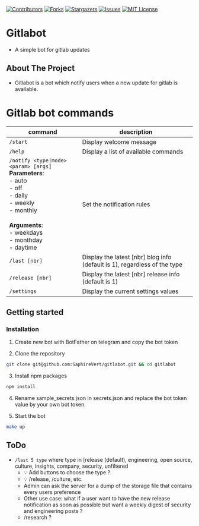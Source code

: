 [![Contributors][contributors-shield]][contributors-url]
[![Forks][forks-shield]][forks-url]
[![Stargazers][stars-shield]][stars-url]
[![Issues][issues-shield]][issues-url]
[![MIT License][license-shield]][license-url]

# Gitlabot

- A simple bot for gitlab updates

## About The Project

- Gitlabot is a bot which notify users when a new update for gitlab is available.

# Gitlab bot commands

| command                           | description                                                                   |
|-----------------------------------|-------------------------------------------------------------------------------|
| `/start`                          | Display welcome message                                                       |
| `/help`                           | Display a list of available commands                                          |
| `/notify <type\|mode> <param> [args]` <br> **Parameters**: <br> - auto  <br> - off <br> - daily <br> - weekly <br> - monthly <br> <br> **Arguments**: <br> - weekdays <br> - monthday <br> - daytime | Set the notification rules                                                    |
| `/last [nbr]`                     | Display the latest [nbr] blog info (default is 1), regardless of the type     |
| `/release [nbr]`                  | Display the latest [nbr] release info (default is 1)                          |
| `/settings`                       | Display the current settings values                                           |

## Getting started

### Installation

1. Create new bot with BotFather on telegram and copy the bot token

2. Clone the repository

```sh
git clone git@github.com:SaphireVert/gitlabot.git && cd gitlabot
```

3. Install npm packages

```sh
npm install
```

4. Rename sample_secrets.json in secrets.json and replace the bot token value by your own bot token.

5. Start the bot

```sh
make up
```

## ToDo

  * `/last 5 type` where type in [release (default), engineering, open source,
    culture, insights, company, security, unfiltered
    * 💡 Add buttons to choose the type ?
    * 💡 /release, /culture, etc.
    * Admin can ask the server for a dump of the storage file that contains every
      users preference
    * Other use case: what if a user want to have the new release notification as
      soon as possible but want a weekly digest of security and engineering posts ?
    * /research ?


<!-- MARKDOWN LINKS & IMAGES -->
<!-- https://www.markdownguide.org/basic-syntax/#reference-style-links -->

[repos]:saphirevert/gitlabot

[contributors-shield]: https://img.shields.io/github/contributors/saphirevert/gitlabot.svg?style=flat-square
[contributors-url]: https://github.com/saphirevert/gitlabot/graphs/contributors
[forks-shield]: https://img.shields.io/github/forks/saphirevert/gitlabot.svg?style=flat-square
[forks-url]: https://github.com/saphirevert/gitlabot/network/members
[stars-shield]: https://img.shields.io/github/stars/saphirevert/gitlabot.svg?style=flat-square
[stars-url]: https://github.com/saphirevert/gitlabot/stargazers
[issues-shield]: https://img.shields.io/github/issues/saphirevert/gitlabot.svg?style=flat-square
[issues-url]: https://github.com/saphirevert/gitlabot/issues
[license-shield]: https://img.shields.io/github/license/saphirevert/gitlabot.svg?style=flat-square
[license-url]: https://github.com/saphirevert/gitlabot/blob/master/LICENSE.txt
[linkedin-shield]: https://img.shields.io/badge/-LinkedIn-black.svg?style=flat-square&logo=linkedin&colorB=555
[linkedin-url]: https://linkedin.com/in/othneildrew
[product-screenshot]: images/screenshot.png
